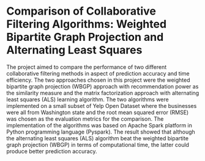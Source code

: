 # Comparison of Collaborative Filtering Algorithms: Weighted Bipartite Graph Projection and Alternating Least Squares

The project aimed to compare the performance of two different collaborative filtering methods in aspect of
prediction accuracy and time efficiency. The two approaches chosen in this project were the weighted bipartite
graph projection (WBGP) approach with recommendation power as the similarity measure and the matrix
factorization approach with alternating least squares (ALS) learning algorithm. The two algorithms were
implemented on a small subset of Yelp Open Dataset where the businesses were all from Washington state
and the root mean squared error (RMSE) was chosen as the evaluation metrics for the comparison. The
implementation of the algorithms was based on Apache Spark platform in Python programming language
(Pyspark). The result showed that although the alternating least squares (ALS) algorithm beat the weighted
bipartite graph projection (WBGP) in terms of computational time, the latter could produce better prediction
accuracy.
